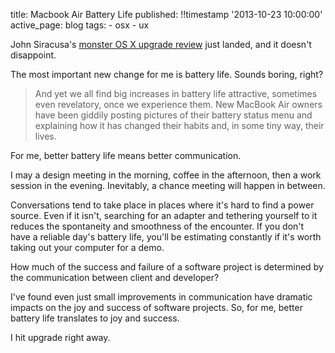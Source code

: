 title: Macbook Air Battery Life
published: !!timestamp '2013-10-23 10:00:00'
active_page: blog
tags:
    - osx
    - ux
    
John Siracusa's [monster OS X upgrade review](http://arstechnica.com/apple/2013/10/os-x-10-9/18/) just landed, and it doesn't disappoint.

The most important new change for me is battery life. Sounds boring, right?

> And yet we all find big increases in battery life attractive, sometimes even revelatory, once we experience them. New MacBook Air owners have been giddily posting pictures of their battery status menu and explaining how it has changed their habits and, in some tiny way, their lives.

For me, better battery life means better communication. 

I may a design meeting in the morning, coffee in the afternoon, then a work session in the evening. Inevitably, a chance meeting will happen in between.

Conversations tend to take place in places where it's hard to find a power source. Even if it isn't, searching for an adapter and tethering yourself to it reduces the spontaneity and smoothness of the encounter. If you don't have a reliable day's battery life, you'll be estimating constantly if it's worth taking out your computer for a demo.

How much of the success and failure of a software project is determined by the communication between client and developer? 

I've found even just small improvements in communication have dramatic impacts on the joy and success of software projects. So, for me, better battery life translates to joy and success.

I hit upgrade right away.
